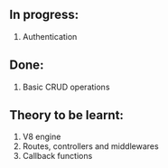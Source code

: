 ## In progress:
1. Authentication

## Done:
1. Basic CRUD operations

## Theory to be learnt:
1. V8 engine
2. Routes, controllers and middlewares
3. Callback functions
